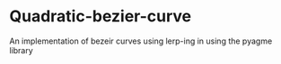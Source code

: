 # Quadratic-bezier-curve
An implementation of bezeir curves using lerp-ing in using the pyagme library 
